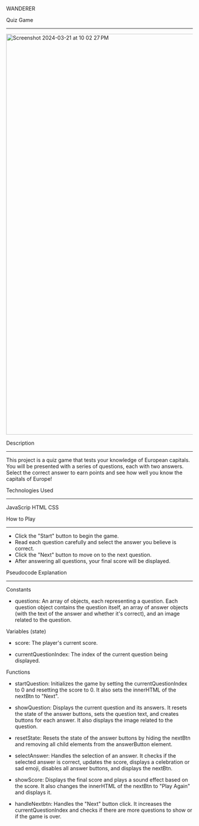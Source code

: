 WANDERER

Quiz Game
___________

<img width="1083" alt="Screenshot 2024-03-21 at 10 02 27 PM" src="https://github.com/Erika90P/Project_1_Quiz/assets/161628044/7e80f931-049e-4643-8c9b-6797e8798fd2">



Description
___________


This project is a quiz game that tests your knowledge of European capitals. You will be presented with a series of questions, each with two answers. Select the correct answer to earn points and see how well you know the capitals of Europe!


Technologies Used
__________________

JavaScrip
HTML
CSS

How to Play
___________

* Click the "Start" button to begin the game.
* Read each question carefully and select the answer you believe is correct.
* Click the "Next" button to move on to the next question.
* After answering all questions, your final score will be displayed.

Pseudocode Explanation
______________________

Constants

* questions: An array of objects, each representing a question. Each question object contains the question itself, an array of answer objects (with the text of the answer and whether it's correct), and an image related to the question.

Variables (state)

* score: The player's current score.

* currentQuestionIndex: The index of the current question being displayed.

Functions

* startQuestion: Initializes the game by setting the currentQuestionIndex to 0 and resetting the score to 0. It also sets the innerHTML of the nextBtn to "Next".
* showQuestion: Displays the current question and its answers. It resets the state of the answer buttons, sets the question text, and creates buttons for each answer. It also displays the image related to the question.
* resetState: Resets the state of the answer buttons by hiding the nextBtn and removing all child elements from the answerButton element.
* selectAnswer: Handles the selection of an answer. It checks if the selected answer is correct, updates the score, displays a celebration or sad emoji, disables all answer buttons, and displays the nextBtn.

* showScore: Displays the final score and plays a sound effect based on the score. It also changes the innerHTML of the nextBtn to "Play Again" and displays it.
* handleNextbtn: Handles the "Next" button click. It increases the currentQuestionIndex and checks if there are more questions to show or if the game is over.

